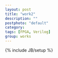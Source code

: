 ```yaml
---
layout: post
title: "work2"
description: ""
postphoto: "default"
category: 
tags: [FPGA, Verilog]
group: works
---
```

{% include JB/setup %}
